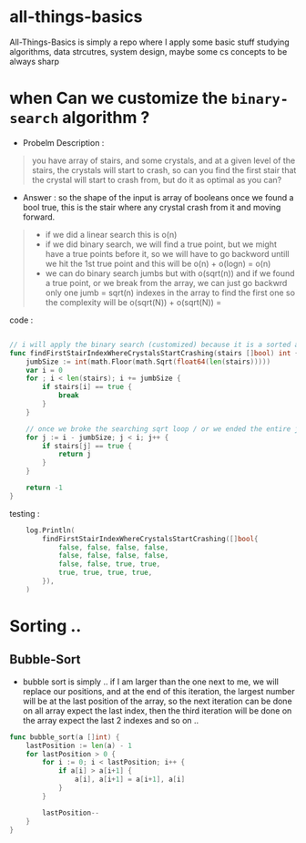 # all-things-basics
All-Things-Basics is simply a repo where I apply some basic stuff studying algorithms, data strcutres, system design, maybe some cs concepts to be always sharp

# when Can we customize the `binary-search` algorithm ? 
- Probelm Description : 
> you have array of stairs, and some crystals, and at a given level of the stairs, the crystals will start to crash, so can you find the first stair that the crystal will start to crash from, but do it as optimal as you can?

- Answer : 
so the shape of the input is array of booleans once we found a bool true, this is the stair where any crystal crash from it and moving forward.
> - if we did a linear search this is o(n)
> - if we did binary search, we will find a true point, but we might have a true points before it, so we will have to go backword untill we hit the 1st true point and this will be o(n) + o(logn) = o(n)
> - we can do binary search jumbs but with o(sqrt(n)) and if we found a true point, or we break from the array, we can just go backwrd only one jumb = sqrt(n) indexes in the array to find the first one so the complexity will be o(sqrt(N)) + o(sqrt(N)) = 

code : 
```go 

// i will apply the binary search (customized) because it is a sorted array (falses then true)
func findFirstStairIndexWhereCrystalsStartCrashing(stairs []bool) int {
	jumbSize := int(math.Floor(math.Sqrt(float64(len(stairs)))))
	var i = 0
	for ; i < len(stairs); i += jumbSize {
		if stairs[i] == true {
			break
		}
	}

	// once we broke the searching sqrt loop / or we ended the entire jumbs without finding true position, we can go backword only one jumb to check if we have a true poistions or not
	for j := i - jumbSize; j < i; j++ {
		if stairs[j] == true {
			return j
		}
	}

	return -1
}
```

testing : 
```go
	log.Println(
		findFirstStairIndexWhereCrystalsStartCrashing([]bool{
			false, false, false, false,
			false, false, false, false,
			false, false, true, true,
			true, true, true, true,
		}),
	)
```

# Sorting .. 
## Bubble-Sort 
- bubble sort is simply .. if I am larger than the one next to me, we will replace our positions, and at the end of this iteration, the largest number will be at the last position of the array, so the next iteration can be done on all array expect the last index, then the third iteration will be done on the array expect the last 2 indexes and so on .. 
```go
func bubble_sort(a []int) {
	lastPosition := len(a) - 1
	for lastPosition > 0 {
		for i := 0; i < lastPosition; i++ {
			if a[i] > a[i+1] {
				a[i], a[i+1] = a[i+1], a[i]
			}
		}

		lastPosition--
	}
}
```